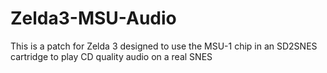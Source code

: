 Zelda3-MSU-Audio
================

This is a patch for Zelda 3 designed to use the MSU-1 chip in an SD2SNES cartridge to play CD quality audio on a real SNES
